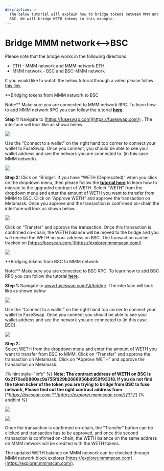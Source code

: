 ```yaml
---
description: >-
  The below tutorial will explain how to bridge tokens between MMM and
  BSC. We will bridge WETH tokens in this example.
---
```


# Bridge MMM network&lt;--&gt;BSC

Please note that the bridge works in the following directions

* ETH – MMM network and MMM network-ETH
* MMM network - BSC and BSC-MMM network

If you would like to watch the below tutorial through a video please follow [this link](https://www.youtube.com/watch?v=l17K6mu1uM4).

**Bridging tokens from MMM network to BSC  
  
Note:** Make sure you are connected to MMM network RPC. To learn how to add MMM network RPC you can follow the tutorial [**here**](https://docs.mmmscan.com/the-fuse-studio/getting-started/how-to-add-fuse-to-your-metamask).

**Step 1:** Navigate to [https://fuseswap.com](https://fuseswap.com/) . The interface will look like as shown below  


![](../.gitbook/assets/0%20%2810%29.png)

Use the “Connect to a wallet” on the right hand top corner to connect your wallet to FuseSwap. Once you connect, you should be able to see your wallet address and see the network you are connected to. \(in this case MMM network\).

![](../.gitbook/assets/1%20%2814%29.png)

**Step 2:** Click on “Bridge”. If you have “WETH \(Deprecated\)” when you click on the dropdown menu, then please follow the [**tutorial here**](https://docs.mmmscan.com/fuseswap/migration-tutorial) to learn how to migrate to the upgraded contract of WETH. Select “WETH” from the dropdown menu and enter the amount of WETH you want to transfer from MMM to BSC. Click on “Approve WETH” and approve the transaction on Metamask. Once you approve and the transaction is confirmed on-chain the interface will look as shown below.

![](../.gitbook/assets/2%20%2814%29.png)

Click on “Transfer” and approve the transaction. Once this transaction is confirmed on-chain, the WETH balance will be moved to the bridge and you will receive the WETH on your address on BSC. The transaction can be tracked on [https://bscscan.com.](https://explorer.mmmscan.com/)

![](../.gitbook/assets/3%20%2812%29.png)

**Bridging tokens from BSC to MMM network  
  
Note:** Make sure you are connected to BSC RPC. To learn how to add BSC RPC you can follow the tutorial [**here**](https://academy.binance.com/en/articles/connecting-metamask-to-binance-smart-chain).

**Step 1:** Navigate to www.fuseswap.com/\#/bridge. The interface will look like as shown below

![](../.gitbook/assets/4%20%2812%29.png)

Use the “Connect to a wallet” on the right hand top corner to connect your wallet to FuseSwap. Once you connect you should be able to see your wallet address and see the network you are connected to \(in this case BSC\).

![](../.gitbook/assets/5%20%2810%29.png)

**Step 2:**  
Select WETH from the dropdown menu and enter the amount of WETH you want to transfer from BSC to MMM. Click on “Transfer” and approve the transaction on Metamask. Click on “Approve WETH” and approve the transaction on Metamask.

{% hint style="info" %}
**Note: The contract address of WETH on BSC is 0x2170ed0880ac9a755fd29b2688956bd959f933f8. If you do not find the token ticker of the token you are trying to bridge from BSC to fuse network, Please find out the right contract address from** [**https://bscscan.com.**](https://explorer.mmmscan.com/)\*\*\*\*
{% endhint %}

![](../.gitbook/assets/6%20%289%29.png)

![](../.gitbook/assets/7%20%285%29.png)

Once the transaction is confirmed on-chain, the “Transfer” button can be clicked and transaction has to be approved, and once this second transaction is confirmed on-chain, the WETH balance on the same address on MMM network will be credited with the WETH tokens.

The updated WETH balance on MMM network can be checked through MMM network block explorer [https://explorer.mmmscan.com](https://explorer.mmmscan.com/).

